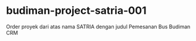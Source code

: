 # budiman-project-satria-001
Order proyek dari atas nama SATRIA dengan judul Pemesanan Bus Budiman CRM
